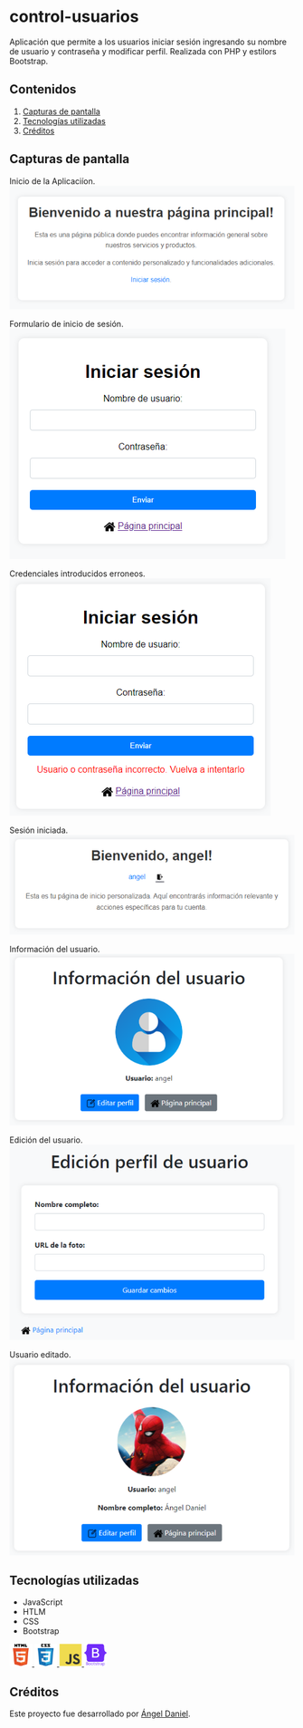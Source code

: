 # control-usuarios

Aplicación que permite a los usuarios iniciar sesión ingresando su nombre de usuario y contraseña y modificar perfil. Realizada con PHP y estilors Bootstrap.
 
## Contenidos
 
1. [Capturas de pantalla](#capturas-de-pantalla)
2. [Tecnologías utilizadas](#tecnologías-utilizadas)
3. [Créditos](#créditos)
 
## Capturas de pantalla
Inicio de la Aplicaciíon. <br/>
<img src="./img/inicio.png">

Formulario de inicio de sesión.<br/>
<img src="./img/login.png">

Credenciales introducidos erroneos.<br/>
<img src="./img/loginErroneo.png">

Sesión iniciada.<br/>
<img src="./img/sesionIniciada.png">

Información del usuario.<br/>
<img src="./img/informacion.png">

Edición del usuario.<br/>
<img src="./img/edicion.png">

Usuario editado.<br/>
<img src="./img/editado.png">
 
 
## Tecnologías utilizadas
 
- JavaScript
- HTLM
- CSS
- Bootstrap

<a href="https://www.w3.org/html/" target="_blank" rel="noreferrer"> <img src="https://raw.githubusercontent.com/devicons/devicon/master/icons/html5/html5-original-wordmark.svg" alt="HTML5" width="40" height="40"/> </a>
<a href="https://www.w3schools.com/css/" target="_blank" rel="noreferrer"> <img src="https://raw.githubusercontent.com/devicons/devicon/master/icons/css3/css3-original-wordmark.svg" alt="CSS3" width="40" height="40"/> </a>
<a href="https://developer.mozilla.org/en-US/docs/Web/JavaScript" target="_blank" rel="noreferrer"> <img src="https://raw.githubusercontent.com/devicons/devicon/master/icons/javascript/javascript-original.svg" alt="JavaScript" width="40" height="40"/> </a>
<a href="https://getbootstrap.com/" target="_blank" rel="noreferrer"><img src="https://raw.githubusercontent.com/devicons/devicon/master/icons/bootstrap/bootstrap-plain-wordmark.svg" alt="Bootstrap" width="40" height="40"/></a>
 
## Créditos
 
Este proyecto fue desarrollado por [Ángel Daniel](https://github.com/AngelDanielRuizMontes/).
